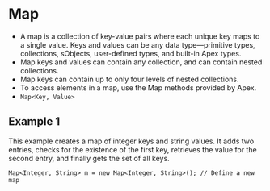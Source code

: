 # Map
* A map is a collection of key-value pairs where each unique key maps to a single value. Keys and values can be any data type—primitive types, collections, sObjects, user-defined types, and built-in Apex types.
* Map keys and values can contain any collection, and can contain nested collections.
* Map keys can contain up to only four levels of nested collections.
* To access elements in a map, use the Map methods provided by Apex.
* `Map<Key, Value>`
## Example 1
This example creates a map of integer keys and string values. It adds two entries, checks for the existence of the first key, retrieves the value for the second entry, and finally gets the set of all keys.
```Apex
Map<Integer, String> m = new Map<Integer, String>(); // Define a new map

```
